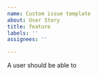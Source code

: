 ```yaml
---
name: Custom issue template
about: User Story
title: feature
labels: ''
assignees: ''

---
```


A user should be able to
